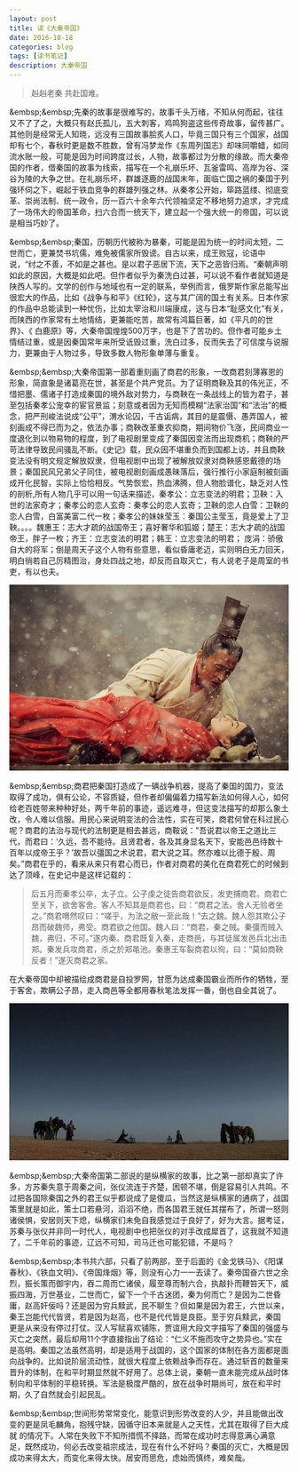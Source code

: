 ```yaml
---
layout: post
title: 读《大秦帝国》
date: 2016-10-18
categories: blog
tags: [读书笔记]
description: 大秦帝国
---
```


> 赳赳老秦 共赴国难。

&embsp;&embsp;先秦的故事是很难写的，故事千头万绪，不知从何而起，往往又不了了之，大概只有赵氏孤儿，五大刺客，鸡鸣狗盗这些传奇故事，留传甚广。
其他则是经常无人知晓，远没有三国故事脍炙人口，毕竟三国只有三个国家，战国却有七个，春秋时更是数不胜数，曾有冯梦龙作《东周列国志》却味同嚼蜡，如同流水账一般，可能是因为时间跨度过长，人物，故事都过为分散的缘故。而大秦帝国的作者，借秦国的故事为线索，描写在一个礼崩乐坏、瓦釜雷鸣、高岸为谷、深谷为陵的大争之世。在礼崩乐坏，群雄逐鹿的战国末年，面临亡国之祸的秦国于列强环伺之下，崛起于铁血竞争的群雄列强之林。从秦孝公开始，筚路蓝缕、彻底变革、崇尚法制、统一政令，历一百六十余年六代领袖坚定不移地努力追求，才完成了一场伟大的帝国革命，扫六合而一统天下，建立起一个强大统一的帝国，可以说
是相当巧妙了。           

&embsp;&embsp;秦国，历朝历代被称为暴秦，可能是因为统一的时间太短，二世而亡，更兼焚书坑儒，难免被儒家所毁谤。自古以来，成王败寇，论语中说，“纣之不善，不如是之甚也。是以君子恶居下流，天下之恶皆归焉。“秦朝声明如此的原因，大概是如此吧。但作者似乎为秦洗白过甚，可以说不看作者就知道是陕西人写的。文学的创作与地域也有一定的联系，举例而言，俄罗斯作家总能写出很宏大的作品，比如《战争与和平》《红轮》，这与其广阔的国土有关系。日本作家的作品中总能读到一种忧伤，比如太宰治和川端康成，这与日本“耻感文化”有关，而陕西的作家常有土地情结，更兼能吃苦，故常有鸿篇巨著，如《平凡的的世界》、《
白鹿原》等，大秦帝国煌煌500万字，也是下了苦功的。但作者可能乡土情结过重，或是因秦国常年来所受诋毁过重，洗白过多，反而失去了可信度与说服力，更兼由于人物过多，导致多数人物形象单薄与重复。

&embsp;&embsp;大秦帝国第一部着重刻画了商君的形象，一改商君刻薄寡恩的形象，简直象是诸葛亮在世，甚至是个共产党员。为了证明商鞅及其的伟光正，不惜把墨、儒诸子打造成秦国的境外敌对势力，与商鞅在一条战线上的皆为君子，甚至包括秦孝公宠幸的宦官景监；刻意或者因为无知而模糊“法家治国”和“法治”的概念，把严刑峻法说成“公平”，渭水论囚，千古诟病，其目的是震慑、愚弄国人，被刻画成不得已而为之，依法办事；商鞅改革重农抑商，期间物价飞涨，民间商业一度退化到以物易物的程度，到了电视剧里变成了秦国因变法而出现商机；商鞅的严苛法律导致民间骚乱不断。《史记》载，民众因不堪重负而到国都上访，并且商鞅变法没有明文规定解放奴隶，但电视剧中出现了被解放奴隶对商鞅感恩戴德的场景；秦国民风兄弟父子同住，被电视剧刻画成愚昧落后，强行推行小家庭制被刻画成开化民智，实际上恰恰相反。气势恢宏，热血沸腾，但人物脸谱化，缺乏对人性的剖析,所有人物几乎可以用一句话来描述，秦孝公：立志变法的明君；卫鞅：入世的法家奇才；秦孝公的恋人玄奇：秦孝公的恋人玄奇；卫鞅的恋人白雪：卫鞅的恋人白雪，白富美富二代一枚；秦孝公的妹妹莹玉：秦国公主莹玉，竟是爱上了卫鞅。。。。魏惠王：志大才疏的战国帝王；喜好奢华和狐姬；楚王：志大才疏的战国帝王，胖子一枚；齐王：立志变法的明君；韩王：立志变法的明君；
庞涓：骄傲自大的将军；倒是周天子这个人物有些意思，看似昏庸老迈，实则明白无力回天，明白徜若自己厉精图治，身处四战之地，却反而自取灭亡，有人说老子是周室的书吏，有以也夫。

![](https://raw.githubusercontent.com/whuhan2013/ImageRepertory/master/blog/blog21.jpg)            

&embsp;&embsp;商君把秦国打造成了一辆战争机器，提高了秦国的国力，变法取得了成功，俱有公论，不容质疑，但作者却偏偏着力描写新法如何得人心，如何
给老百姓带来种种好处，两千年前的事迹，遥远难寻，但这变法描写的却那么象土改，令人难以信服。用民心来说明变法的合法性，实在可笑，商君何曾在科过民心
呢？商君的法治与现代的法制更是相去甚远，商鞍说：”吾说君以帝王之道比三代，而君曰：‘久远，吾不能待。且贤君者，各及其身显名天下，安能邑邑待数十百年以成帝王乎？’故吾以彊国之术说君，君大说之耳。然亦难以比德于殷、周矣。”商君在乎的，看来从来只有君心而已，作者对商君的美化在商君死亡的时候到达了顶峰，在史记中是这样记载的：    

> 后五月而秦孝公卒，太子立。公子虔之徒告商君欲反，发吏捕商君。商君亡至关下，欲舍客舍。客人不知其是商君也，曰：“商君之法，舍人无验者坐之。”商君喟然叹曰：“嗟乎，为法之敝一至此哉！”去之魏。魏人怨其欺公子昂而破魏师，弗受。商君欲之他国。魏人曰：“商君，秦之贼。秦彊而贼入魏，弗归，不可。”遂内秦。商君既复入秦，走商邑，与其徒属发邑兵北出击郑。秦发兵攻商君，杀之於郑黾池。秦惠王车裂商君以徇，曰：“莫如商鞅反者！”遂灭商君之家。

在大秦帝国中却被描绘成商君是自投罗网，甘愿为达成秦国霸业而所作的牺牲，至于客舍，欺瞒公子昂，走入商邑等全都用春秋笔法发挥一番，倒也自全其说了。



![](https://raw.githubusercontent.com/whuhan2013/ImageRepertory/master/blog/blog20.jpg)

&embsp;&embsp;大秦帝国第二部说的是纵横家的故事，比之第一部却真实了许多，方苏秦失意于周秦之间，张仪流连于齐楚，困顿不堪，倒是容易引人共鸣。不过把各国除秦国之外的君王似乎都说成了是傻瓜，当然这是纵横家的通病了，战国策里就是如此，策士口若悬河，滔滔不绝，而各国君王就任其摆布了，所谓一怒则诸侯惧，安居则天下熄，纵横家们未免自我感觉过于良好了，好为大言。据考证，苏秦与张仪并非同一时代人，电视剧中也把张仪的对手改成犀首了，这我就不知道了，二千年前的事迹，辽远不可知，司马迁也可能犯错，不是吗？

&embsp;&embsp;本书共六部，只看了前两部，至于后面的《金戈铁马》、《阳谋春秋》、《铁血文明》、《帝国烽烟》等，则没有心力一一去读了。秦帝国奋六世之余烈，振长策而御宇内，吞二周而亡诸侯，履至尊而制六合，执敲扑而鞭笞天下，威振四海，万世基业，二世而亡，留下一个千古迷团，秦为何而亡？是因为二世昏庸，赵高奸佞吗？还是因为穷兵黩武，民不聊生？但如果是因为君王，六世以来，秦王岂能代代皆贤，若是因为赵高，也不是代代皆是良臣。至于穷兵黩武，秦国
更是从来没有停过打仗。汉人写赋喜欢铺陈，贾谊用大段文字描写了秦国的强盛与灭亡之突然，最后却用11个字直接指出了结论：“仁义不施而攻守之势异也。”实在是高明。秦国之法虽然高明，却是适用于战国的，这个国家的体制在各方面都是面向战争的。比如说阶层流动性，就很大程度上依赖战争而存在。通过斩首的数量来晋升的体制，在和平时期显然就不好用了。总体上说，秦朝一直未能完成从战时体制向和平体制的平稳转换。军法是极度严酷的，放在战争时期尚可，放在和平时期，久了自然就会引起民乱。

&embsp;&embsp;世间形势常常变化，能意识到形势改变的人少，并且能做出改变的更是凤毛麟角，抱残守缺，因循守旧本来就是人之天性，尤其在取得了巨大成就
的情况下。人常在失败下不知所措慌不择路，而常在成功时志得意满心满意足，既然成功，何必去改变祖宗成法，现在有什么不好吗？秦国的灭亡，大概是因成功来得太大，而变化来得太快。居安而思危，虑始而慎终，难矣哉。




